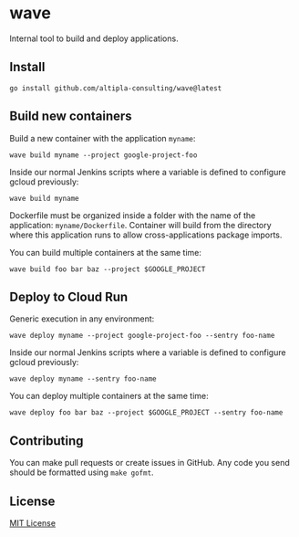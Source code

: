 
# wave

Internal tool to build and deploy applications.


## Install

```shell
go install github.com/altipla-consulting/wave@latest
```


## Build new containers

Build a new container with the application `myname`:

```shell
wave build myname --project google-project-foo
```

Inside our normal Jenkins scripts where a variable is defined to configure gcloud previously:

```shell
wave build myname
```

Dockerfile must be organized inside a folder with the name of the application: `myname/Dockerfile`. Container will build from the directory where this application runs to allow cross-applications package imports.

You can build multiple containers at the same time:

```shell
wave build foo bar baz --project $GOOGLE_PROJECT
```


## Deploy to Cloud Run

Generic execution in any environment:

```shell
wave deploy myname --project google-project-foo --sentry foo-name
```

Inside our normal Jenkins scripts where a variable is defined to configure gcloud previously:

```shell
wave deploy myname --sentry foo-name
```

You can deploy multiple containers at the same time:

```shell
wave deploy foo bar baz --project $GOOGLE_PROJECT --sentry foo-name
```


## Contributing

You can make pull requests or create issues in GitHub. Any code you send should be formatted using `make gofmt`.


## License

[MIT License](LICENSE)
